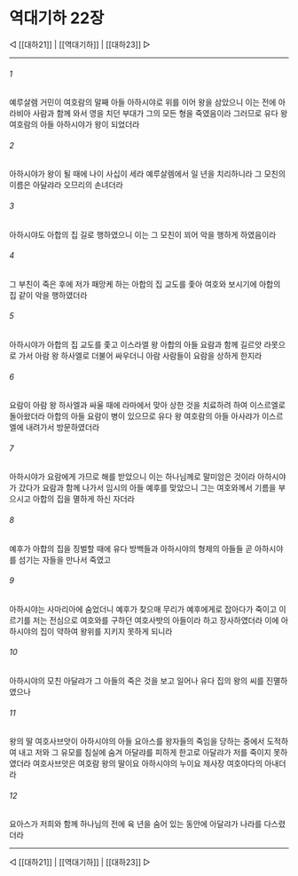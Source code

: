 # 역대기하 22장

◁ [[대하21]] | [[역대기하]] | [[대하23]] ▷
***

###### 1
예루살렘 거민이 여호람의 말째 아들 아하시야로 위를 이어 왕을 삼았으니 이는 전에 아라비아 사람과 함께 와서 영을 치던 부대가 그의 모든 형을 죽였음이라 그러므로 유다 왕 여호람의 아들 아하시야가 왕이 되었더라

###### 2
아하시야가 왕이 될 때에 나이 사십이 세라 예루살렘에서 일 년을 치리하니라 그 모친의 이름은 아달랴라 오므리의 손녀더라

###### 3
아하시야도 아합의 집 길로 행하였으니 이는 그 모친이 꾀어 악을 행하게 하였음이라

###### 4
그 부친이 죽은 후에 저가 패망케 하는 아합의 집 교도를 좇아 여호와 보시기에 아합의 집 같이 악을 행하였더라

###### 5
아하시야가 아합의 집 교도를 좇고 이스라엘 왕 아합의 아들 요람과 함께 길르앗 라못으로 가서 아람 왕 하사엘로 더불어 싸우더니 아람 사람들이 요람을 상하게 한지라

###### 6
요람이 아람 왕 하사엘과 싸울 때에 라마에서 맞아 상한 것을 치료하려 하여 이스르엘로 돌아왔더라 아합의 아들 요람이 병이 있으므로 유다 왕 여호람의 아들 아사랴가 이스르엘에 내려가서 방문하였더라

###### 7
아하시야가 요람에게 가므로 해를 받았으니 이는 하나님께로 말미암은 것이라 아하시야가 갔다가 요람과 함께 나가서 임시의 아들 예후를 맞았으니 그는 여호와께서 기름을 부으시고 아합의 집을 멸하게 하신 자더라

###### 8
예후가 아합의 집을 징벌할 때에 유다 방백들과 아하시야의 형제의 아들들 곧 아하시야를 섬기는 자들을 만나서 죽였고

###### 9
아하시야는 사마리아에 숨었더니 예후가 찾으매 무리가 예후에게로 잡아다가 죽이고 이르기를 저는 전심으로 여호와를 구하던 여호사밧의 아들이라 하고 장사하였더라 이에 아하시야의 집이 약하여 왕위를 지키지 못하게 되니라

###### 10
아하시야의 모친 아달랴가 그 아들의 죽은 것을 보고 일어나 유다 집의 왕의 씨를 진멸하였으나

###### 11
왕의 딸 여호사브앗이 아하시야의 아들 요아스를 왕자들의 죽임을 당하는 중에서 도적하여 내고 저와 그 유모를 침실에 숨겨 아달랴를 피하게 한고로 아달랴가 저를 죽이지 못하였더라 여호사브앗은 여호람 왕의 딸이요 아하시야의 누이요 제사장 여호야다의 아내더라

###### 12
요아스가 저희와 함께 하나님의 전에 육 년을 숨어 있는 동안에 아달랴가 나라를 다스렸더라

***
◁ [[대하21]] | [[역대기하]] | [[대하23]] ▷